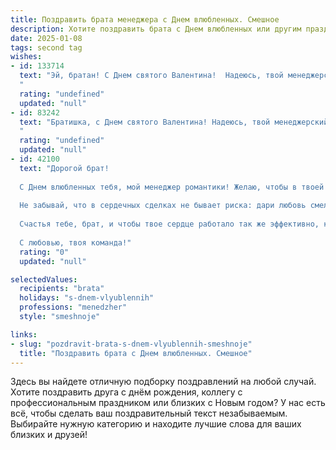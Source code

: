 ```yaml
---
title: Поздравить брата менеджера с Днем влюбленных. Смешное
description: Хотите поздравить брата с Днем влюбленных или другим праздником? Наш ИИ создаст незабываемое поздравление, а вы обязательно выделитесь среди других.  
date: 2025-01-08
tags: second tag
wishes:
- id: 133714
  text: "Эй, братан! С Днем святого Валентина!  Надеюсь, твой менеджерский талант поможет тебе сегодня заключить самую выгодную сделку — сделку на любовь!  Пусть этот день будет полон романтики (или хотя бы неплохого кофе).  Держись там, главный купидон офиса!
  "
  rating: "undefined"
  updated: "null"
- id: 83242
  text: "Братишка, с Днем святого Валентина! Надеюсь, твой менеджерский талант поможет тебе сегодня заключить самую выгодную сделку – сделку со второй половинкой!  Пусть твоя любовь будет стабильной, как годовой бюджет компании, а страсть –  как внезапный скачок продаж!  И помни,  главный KPI на сегодня –  максимальное количество улыбок и минимум рабочих звонков!
  "
  rating: "undefined"
  updated: "null"
- id: 42100
  text: "Дорогой брат!
  
  С Днем влюбленных тебя, мой менеджер романтики! Желаю, чтобы в твоей жизни было столько любовных дел, сколько у тебя в работе проектов — и все завершались успешно! Пусть в твоем сердечном портфеле будут только самые трогательные чувства, а в планах — ни одной любви на закладке «Ожидание».
  
  Не забывай, что в сердечных сделках не бывает риска: дари любовь смело и без брифинга! Желаю тебе, чтобы в твоем личном проекте всегда был отличный ROI — возврат на инвестиции любви, страсти и взаимопонимания.
  
  Счастья тебе, брат, и чтобы твое сердце работало так же эффективно, как ты в работе! ❤️
  
  С любовью, твоя команда!"
  rating: "0"
  updated: "null"

selectedValues:
  recipients: "brata"
  holidays: "s-dnem-vlyublennih"
  professions: "menedzher"
  style: "smeshnoje"

links:
- slug: "pozdravit-brata-s-dnem-vlyublennih-smeshnoje"
  title: "Поздравить брата с Днем влюбленных. Смешное"
---
```


Здесь вы найдете отличную подборку поздравлений на любой случай. 
Хотите поздравить друга с днём рождения, коллегу с профессиональным праздником или близких с Новым годом? У нас есть всё, чтобы сделать ваш поздравительный текст незабываемым. Выбирайте нужную категорию и находите лучшие слова для ваших близких и друзей!
